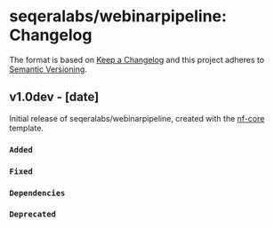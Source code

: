 # seqeralabs/webinarpipeline: Changelog

The format is based on [Keep a Changelog](https://keepachangelog.com/en/1.0.0/)
and this project adheres to [Semantic Versioning](https://semver.org/spec/v2.0.0.html).

## v1.0dev - [date]

Initial release of seqeralabs/webinarpipeline, created with the [nf-core](https://nf-co.re/) template.

### `Added`

### `Fixed`

### `Dependencies`

### `Deprecated`
